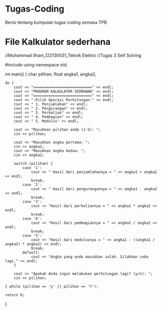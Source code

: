 # Tugas-Coding
Berisi tentang kumpulan tugas coding semasa TPB
# File Kalkulator sederhana
//Muhammad Ilham_122130031_Teknik Elektro
//Tugas 3 Self Solving

#include <iostream>
using namespace std;

int main() {
    char pilihan;
    float angka1, angka2;

    do {
        cout << "===========================" << endl;
        cout << "PROGRAM KALKULATOR SEDRHANA" << endl;
        cout << "===========================" << endl;
        cout << "-Pilih Operasi Perhitungan-" << endl;
        cout << " 1. Penjumlahan" << endl;
        cout << " 2. Pengurangan" << endl;
        cout << " 3. Perkalian" << endl;
        cout << " 4. Pembagian" << endl;
        cout << " 5. Modulus" << endl;

        cout << "Masukkan pilihan anda (1-5): ";
        cin >> pilihan;

        cout << "Masukkan angka pertama: ";
        cin >> angka1;
        cout << "Masukkan angka kedua: ";
        cin >> angka2;

        switch (pilihan) {
            case '1':
                cout << " Hasil dari penjumlahannya = " << angka1 + angka2 << endl;
                break;
            case '2':
                cout << " Hasil dari pengurangannya = " << angka1 - angka2 << endl;
                break;
            case '3':
                cout << "Hasil dari perkaliannya = " << angka1 * angka2 << endl;
                break;
            case '4':
                cout << "Hasil dari pembagiannya = " << angka1 / angka2 << endl;
                break;
            case '5':
                cout << "Hasil dari modulusnya = " << angka1 - ((angka1 / angka2) * angka2) << endl;
                break;
            default:
                cout << "Angka yang anda masukkan salah. Silahkan coba lagi." << endl;
        }

        cout << "Apakah Anda ingin melakukan perhitungan lagi? (y/n): ";
        cin >> pilihan;
        
    } while (pilihan == 'y' || pilihan == 'Y');

    return 0;
}
